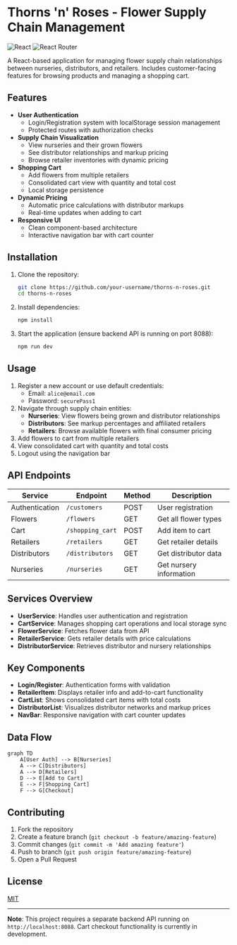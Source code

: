 # Thorns 'n' Roses - Flower Supply Chain Management

![React](https://img.shields.io/badge/React-18.2.0-blue)
![React Router](https://img.shields.io/badge/React_Router-6.14.2-orange)

A React-based application for managing flower supply chain relationships between nurseries, distributors, and retailers. Includes customer-facing features for browsing products and managing a shopping cart.

## Features

- **User Authentication**
  - Login/Registration system with localStorage session management
  - Protected routes with authorization checks
- **Supply Chain Visualization**
  - View nurseries and their grown flowers
  - See distributor relationships and markup pricing
  - Browse retailer inventories with dynamic pricing
- **Shopping Cart**
  - Add flowers from multiple retailers
  - Consolidated cart view with quantity and total cost
  - Local storage persistence
- **Dynamic Pricing**
  - Automatic price calculations with distributor markups
  - Real-time updates when adding to cart
- **Responsive UI**
  - Clean component-based architecture
  - Interactive navigation bar with cart counter

## Installation

1. Clone the repository:
   ```bash
   git clone https://github.com/your-username/thorns-n-roses.git
   cd thorns-n-roses
   ```
2. Install dependencies:
   ```bash
   npm install
   ```
3. Start the application (ensure backend API is running on port 8088):
   ```bash
   npm run dev
   ```

## Usage

1. Register a new account or use default credentials:
   - Email: `alice@email.com`
   - Password: `securePass1`
2. Navigate through supply chain entities:
   - **Nurseries**: View flowers being grown and distributor relationships
   - **Distributors**: See markup percentages and affiliated retailers
   - **Retailers**: Browse available flowers with final consumer pricing
3. Add flowers to cart from multiple retailers
4. View consolidated cart with quantity and total costs
5. Logout using the navigation bar

## API Endpoints

| Service | Endpoint | Method | Description |
|---------|----------|--------|-------------|
| Authentication | `/customers` | POST | User registration |
| Flowers | `/flowers` | GET | Get all flower types |
| Cart | `/shopping_cart` | POST | Add item to cart |
| Retailers | `/retailers` | GET | Get retailer details |
| Distributors | `/distributors` | GET | Get distributor data |
| Nurseries | `/nurseries` | GET | Get nursery information |

## Services Overview

- **UserService**: Handles user authentication and registration
- **CartService**: Manages shopping cart operations and local storage sync
- **FlowerService**: Fetches flower data from API
- **RetailerService**: Gets retailer details with price calculations
- **DistributorService**: Retrieves distributor and nursery relationships

## Key Components

- **Login/Register**: Authentication forms with validation
- **RetailerItem**: Displays retailer info and add-to-cart functionality
- **CartList**: Shows consolidated cart items with total costs
- **DistributorList**: Visualizes distributor networks and markup prices
- **NavBar**: Responsive navigation with cart counter updates

## Data Flow

```mermaid
graph TD
    A[User Auth] --> B[Nurseries]
    A --> C[Distributors]
    A --> D[Retailers]
    D --> E[Add to Cart]
    E --> F[Shopping Cart]
    F --> G[Checkout]
```

## Contributing

1. Fork the repository
2. Create a feature branch (`git checkout -b feature/amazing-feature`)
3. Commit changes (`git commit -m 'Add amazing feature'`)
4. Push to branch (`git push origin feature/amazing-feature`)
5. Open a Pull Request

## License

[MIT](https://choosealicense.com/licenses/mit/)

---

**Note**: This project requires a separate backend API running on `http://localhost:8088`. Cart checkout functionality is currently in development.